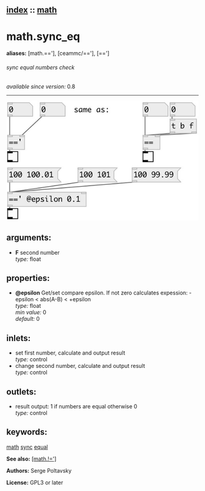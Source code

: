 [index](index.html) :: [math](category_math.html)
---

# math.sync_eq
**aliases:** [math.==&#39;], [ceammc/==&#39;], [==&#39;]


###### sync equal numbers check

*available since version:* 0.8

---




[![example](../examples/img/math.sync_eq.jpg)](../examples/pd/math.sync_eq.pd)



## arguments:

* **F**
second number<br>
_type:_ float<br>





## properties:

* **@epsilon** 
Get/set compare epsilon. If not zero calculates expession: -epsilon &lt; abs(A-B) &lt;
+epsilon<br>
_type:_ float<br>
_min value:_ 0<br>
_default:_ 0<br>



## inlets:

* set first number, calculate and output result<br>
_type:_ control
* change second number, calculate and output result<br>
_type:_ control



## outlets:

* result output: 1 if numbers are equal otherwise 0<br>
_type:_ control



## keywords:

[math](keywords/math.html)
[sync](keywords/sync.html)
[equal](keywords/equal.html)



**See also:**
[\[math.!=&#39;\]](math.%21%3D%27.html)




**Authors:** Serge Poltavsky




**License:** GPL3 or later





